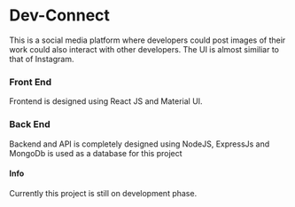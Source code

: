# Dev-Connect

This is a social media platform where developers could post images of their work could also interact with other developers.
The UI is almost similiar to that of Instagram.

### Front End

Frontend is designed using React JS and Material UI.

### Back End

Backend and API is completely designed using NodeJS, ExpressJs and MongoDb is used as a database for this project

#### Info
    
Currently this project is still on development phase.

